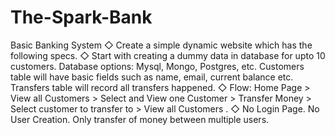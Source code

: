 # The-Spark-Bank
Basic Banking System 
◇ Create a simple dynamic website which has the following specs. 
◇ Start with creating a dummy data in database for upto 10 customers. Database options: Mysql, Mongo, Postgres, etc. Customers table will have basic fields such as name, email, current balance etc. Transfers table will record all transfers happened. 
◇ Flow: Home Page > View all Customers > Select and View one Customer > Transfer Money > Select customer to transfer to > View all Customers . 
◇ No Login Page. No User Creation. Only transfer of money between multiple users.
